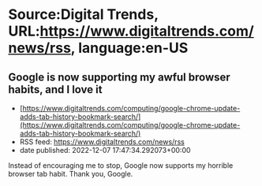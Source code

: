 # Source:Digital Trends, URL:https://www.digitaltrends.com/news/rss, language:en-US

## Google is now supporting my awful browser habits, and I love it
 - [https://www.digitaltrends.com/computing/google-chrome-update-adds-tab-history-bookmark-search/](https://www.digitaltrends.com/computing/google-chrome-update-adds-tab-history-bookmark-search/)
 - RSS feed: https://www.digitaltrends.com/news/rss
 - date published: 2022-12-07 17:47:34.292073+00:00

Instead of encouraging me to stop, Google now supports my horrible browser tab habit. Thank you, Google.

